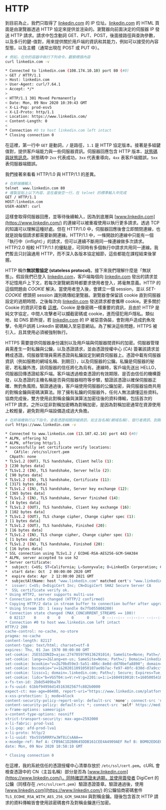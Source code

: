 # HTTP

到目前為止，我們只取得了 [linkedin.com](https://www.linkedin.com/) 的 IP 位址。[linkedin.com](https://www.linkedin.com/) 的 HTML 頁面是由瀏覽器透過 HTTP 協定來提供並渲染的。瀏覽器向前面決定的伺服器 IP 發送 HTTP 請求。請求中包含動詞 GET、PUT、POST，後面接路徑與查詢參數，以及多行的鍵-值對，用來提供關於用戶端的資訊和其能力，例如可以接受的內容型態，以及主體（通常出現在 POST 或 PUT 中）。

```bash
# 例如，在你的容器中執行下列命令，觀察標頭內容
curl linkedin.com -v
```
```bash
* Connected to linkedin.com (108.174.10.10) port 80 (#0)
> GET / HTTP/1.1
> Host: linkedin.com
> User-Agent: curl/7.64.1
> Accept: */*
> 
< HTTP/1.1 301 Moved Permanently
< Date: Mon, 09 Nov 2020 10:39:43 GMT
< X-Li-Pop: prod-esv5
< X-LI-Proto: http/1.1
< Location: https://www.linkedin.com/
< Content-Length: 0
< 
* Connection #0 to host linkedin.com left intact
* Closing connection 0
```

在這裡，第一行中 `GET` 是動詞，`/` 是路徑，`1.1` 是 HTTP 協定版本。接著是多組鍵值對，提供客戶端能力與一些伺服器資訊。伺服器回應包含 HTTP 版本、[狀態碼與狀態訊息](https://zh.wikipedia.org/wiki/HTTP%E7%8B%80%E6%85%8B%E7%A2%BC%E6%88%96%E8%80%85%E7%8B%80%E6%85%8B%E6%B6%88%E6%81%AF)。狀態碼中 `2xx` 代表成功，`3xx` 代表重導向，`4xx` 表客戶端錯誤，`5xx` 表伺服器端錯誤。

我們接著來看看 HTTP/1.0 與 HTTP/1.1 的差異。

```bash
# 在終端機輸入
telnet  www.linkedin.com 80
# 複製並貼上以下內容，並在最後空一行，在 telnet 的標準輸入中完成
GET / HTTP/1.1
HOST:linkedin.com
USER-AGENT: curl

```

這樣會取得伺服器回應，並等待後續輸入，因為到底層與 [www.linkedin.com](https://www.linkedin.com/) 的連線可以被重複使用以執行更多請求。透過 TCP 的知識可以理解這種好處。但在 HTTP/1.0 中，伺服器回應後會立即關閉連線，也就是說每個請求都需要新開連線。HTTP/1.1 中，一條開啟的連線中只能有一個「執行中（inflight）」的請求，但可以連續不斷用同一條連線做多次請求。HTTP/2.0 相較 HTTP/1.1 的優點是，可同時有多個執行中請求共用同一連線。我們暫且只討論通用 HTTP，而不深入各版本協定細節，這些都能在課程結束後掌握。

HTTP 稱作**無狀態協定 (stateless protocol)**。接下來我們理解什麼是「無狀態」。假設我們已登入 [linkedin.com](https://www.linkedin.com/)，客戶端每個向 [linkedin.com](https://www.linkedin.com/) 發出的請求並不記憶用戶上下文，若每次瀏覽網頁時都要求使用者登入，將毫無意義。HTTP 的這個問題由 *COOKIE* 解決。當使用者登入後，會建立一個 session，並以 *SET-COOKIE* 標頭把 session 識別碼傳給瀏覽器。瀏覽器會保留該 cookie 直到伺服器設定的過期時間，之後每次向 [linkedin.com](https://www.linkedin.com/) 發送請求都會攜帶 cookie。更多關於 Cookie 的資訊可查看 [這裡](https://developer.mozilla.org/zh-TW/docs/Web/HTTP/Cookies)。Cookie 是像密碼一樣重要的資訊，且由於 HTTP 是純文字協定，中間人攻擊者可以攔截密碼或 cookie，進而侵犯用戶隱私。類似地，如 DNS 節所提，若 [linkedin.com](https://www.linkedin.com/) 的 IP 被惡意偽裝，會對用戶造成釣魚攻擊，令用戶誤將 LinkedIn 密碼輸入至惡意網站。為了解決這些問題，HTTPS 被引入，且其使用必須被強制執行。

HTTPS 需要提供伺服器身份識別以及用戶端與伺服器間資料的加密。伺服器管理員需產生一對私鑰與公鑰，以及憑證請求，並由憑證授權中心 (CA) 簽署該請求並轉成憑證。伺服器管理員需將憑證與私鑰設定到網頁伺服器上。憑證中載有伺服器資訊（例如服務的網域名稱、到期日），以及伺服器的公鑰。私鑰是伺服器的秘密，若私鑰外洩，該伺服器的信任將化為烏有。連線時，客戶端先送出 HELLO，伺服器回傳憑證給客戶端。客戶端透過檢查憑證的有效期限、是否由信任的機構簽發，以及憑證的主機名稱是否與伺服器相符等步驟，驗證該憑證以確保伺服器正確、無釣魚風險。驗證通過後，客戶端使用伺服器的公鑰加密，與伺服器協商共用的對稱金鑰與密碼演算法。除了擁有私鑰的伺服器外，任何人無法讀懂這些資料。協商完成後，雙方使用此對稱金鑰與演算法加密往後的資料傳輸，包括首次的 HTTP 請求。之所以從非對稱加密轉為對稱加密，是因為對稱加密通常在資源使用上較輕量，避免對用戶端設備造成過大負擔。

```bash
# 在終端機執行以下指令，查看憑證相關詳細資訊，如主旨名稱(網域名稱)、發行者資訊、到期日
curl https://www.linkedin.com -v 
```
```bash
* Connected to www.linkedin.com (13.107.42.14) port 443 (#0)
* ALPN, offering h2
* ALPN, offering http/1.1
* successfully set certificate verify locations:
*   CAfile: /etc/ssl/cert.pem
  CApath: none
* TLSv1.2 (OUT), TLS handshake, Client hello (1):
} [230 bytes data]
* TLSv1.2 (IN), TLS handshake, Server hello (2):
{ [90 bytes data]
* TLSv1.2 (IN), TLS handshake, Certificate (11):
{ [3171 bytes data]
* TLSv1.2 (IN), TLS handshake, Server key exchange (12):
{ [365 bytes data]
* TLSv1.2 (IN), TLS handshake, Server finished (14):
{ [4 bytes data]
* TLSv1.2 (OUT), TLS handshake, Client key exchange (16):
} [102 bytes data]
* TLSv1.2 (OUT), TLS change cipher, Change cipher spec (1):
} [1 bytes data]
* TLSv1.2 (OUT), TLS handshake, Finished (20):
} [16 bytes data]
* TLSv1.2 (IN), TLS change cipher, Change cipher spec (1):
{ [1 bytes data]
* TLSv1.2 (IN), TLS handshake, Finished (20):
{ [16 bytes data]
* SSL connection using TLSv1.2 / ECDHE-RSA-AES256-GCM-SHA384
* ALPN, server accepted to use h2
* Server certificate:
*  subject: C=US; ST=California; L=Sunnyvale; O=LinkedIn Corporation; CN=www.linkedin.com
*  start date: Oct  2 00:00:00 2020 GMT
*  expire date: Apr  2 12:00:00 2021 GMT
*  subjectAltName: host "www.linkedin.com" matched cert's "www.linkedin.com"
*  issuer: C=US; O=DigiCert Inc; CN=DigiCert SHA2 Secure Server CA
*  SSL certificate verify ok.
* Using HTTP2, server supports multi-use
* Connection state changed (HTTP/2 confirmed)
* Copying HTTP/2 data in stream buffer to connection buffer after upgrade: len=0
* Using Stream ID: 1 (easy handle 0x7fb055808200)
* Connection state changed (MAX_CONCURRENT_STREAMS == 100)!
  0 82117    0     0    0     0      0      0 --:--:-- --:--:-- --:--:--     0
* Connection #0 to host www.linkedin.com left intact
HTTP/2 200 
cache-control: no-cache, no-store
pragma: no-cache
content-length: 82117
content-type: text/html; charset=utf-8
expires: Thu, 01 Jan 1970 00:00:00 GMT
set-cookie: JSESSIONID=ajax:2747059799136291014; SameSite=None; Path=/; Domain=.www.linkedin.com; Secure
set-cookie: lang=v=2&lang=en-us; SameSite=None; Path=/; Domain=linkedin.com; Secure
set-cookie: bcookie="v=2&70bd59e3-5a51-406c-8e0d-dd70befa8890"; domain=.linkedin.com; Path=/; Secure; Expires=Wed, 09-Nov-2022 22:27:42 GMT; SameSite=None
set-cookie: bscookie="v=1&202011091050107ae9b7ac-fe97-40fc-830d-d7a9ccf80659AQGib5iXwarbY8CCBP94Q39THkgUlx6J"; domain=.www.linkedin.com; Path=/; Secure; Expires=Wed, 09-Nov-2022 22:27:42 GMT; HttpOnly; SameSite=None
set-cookie: lissc=1; domain=.linkedin.com; Path=/; Secure; Expires=Tue, 09-Nov-2021 10:50:10 GMT; SameSite=None
set-cookie: lidc="b=VGST04:s=V:r=V:g=2201:u=1:i=1604919010:t=1605005410:v=1:sig=AQHe-KzU8i_5Iy6MwnFEsgRct3c9Lh5R"; Expires=Tue, 10 Nov 2020 10:50:10 GMT; domain=.linkedin.com; Path=/; SameSite=None; Secure
x-fs-txn-id: 2b8d5409ba70
x-fs-uuid: 61bbf94956d14516302567fc882b0000
expect-ct: max-age=86400, report-uri="https://www.linkedin.com/platform-telemetry/ct"
x-xss-protection: 1; mode=block
content-security-policy-report-only: default-src 'none'; connect-src 'self' www.linkedin.com www.google-analytics.com https://dpm.demdex.net/id lnkd.demdex.net blob: https://linkedin.sc.omtrdc.net/b/ss/ static.licdn.com static-exp1.licdn.com static-exp2.licdn.com static-exp3.licdn.com; script-src 'sha256-THuVhwbXPeTR0HszASqMOnIyxqEgvGyBwSPBKBF/iMc=' 'sha256-PyCXNcEkzRWqbiNr087fizmiBBrq9O6GGD8eV3P09Ik=' 'sha256-2SQ55Erm3CPCb+k03EpNxU9bdV3XL9TnVTriDs7INZ4=' 'sha256-S/KSPe186K/1B0JEjbIXcCdpB97krdzX05S+dHnQjUs=' platform.linkedin.com platform-akam.linkedin.com platform-ecst.linkedin.com platform-azur.linkedin.com static.licdn.com static-exp1.licdn.com static-exp2.licdn.com static-exp3.licdn.com; img-src data: blob: *; font-src data: *; style-src 'self' 'unsafe-inline' static.licdn.com static-exp1.licdn.com static-exp2.licdn.com static-exp3.licdn.com; media-src dms.licdn.com; child-src blob: *; frame-src 'self' lnkd.demdex.net linkedin.cdn.qualaroo.com; manifest-src 'self'; report-uri https://www.linkedin.com/platform-telemetry/csp?f=g
content-security-policy: default-src *; connect-src 'self' https://media-src.linkedin.com/media/ www.linkedin.com s.c.lnkd.licdn.com m.c.lnkd.licdn.com s.c.exp1.licdn.com s.c.exp2.licdn.com m.c.exp1.licdn.com m.c.exp2.licdn.com wss://*.linkedin.com dms.licdn.com https://dpm.demdex.net/id lnkd.demdex.net blob: https://accounts.google.com/gsi/status https://linkedin.sc.omtrdc.net/b/ss/ www.google-analytics.com static.licdn.com static-exp1.licdn.com static-exp2.licdn.com static-exp3.licdn.com media.licdn.com media-exp1.licdn.com media-exp2.licdn.com media-exp3.licdn.com; img-src data: blob: *; font-src data: *; style-src 'unsafe-inline' 'self' static-src.linkedin.com *.licdn.com; script-src 'report-sample' 'unsafe-inline' 'unsafe-eval' 'self' spdy.linkedin.com static-src.linkedin.com *.ads.linkedin.com *.licdn.com static.chartbeat.com www.google-analytics.com ssl.google-analytics.com bcvipva02.rightnowtech.com www.bizographics.com sjs.bizographics.com js.bizographics.com d.la4-c1-was.salesforceliveagent.com slideshare.www.linkedin.com https://snap.licdn.com/li.lms-analytics/ platform.linkedin.com platform-akam.linkedin.com platform-ecst.linkedin.com platform-azur.linkedin.com; object-src 'none'; media-src blob: *; child-src blob: lnkd-communities: voyager: *; frame-ancestors 'self'; report-uri https://www.linkedin.com/platform-telemetry/csp?f=l
x-frame-options: sameorigin
x-content-type-options: nosniff
strict-transport-security: max-age=2592000
x-li-fabric: prod-lva1
x-li-pop: afd-prod-lva1
x-li-proto: http/2
x-li-uuid: Ybv5SVbRRRYwJWf8iCsAAA==
x-msedge-ref: Ref A: CFB9AC1D2B0645DDB161CEE4A4909AEF Ref B: BOM02EDGE0712 Ref C: 2020-11-09T10:50:10Z
date: Mon, 09 Nov 2020 10:50:10 GMT

* Closing connection 0
```

在這裡，我的系統信任的憑證授權中心清單存放於 `/etc/ssl/cert.pem`。cURL 會檢查憑證中的 CN（主旨名稱）部分是否為 [www.linkedin.com](https://www.linkedin.com/)，同時確認憑證未過期，並使用簽發者 DigiCert 的公鑰（同樣存在 `/etc/ssl/cert.pem`）驗證憑證簽章。驗證通過後，使用 [www.linkedin.com](https://www.linkedin.com/) 的公鑰協商密碼套件 `TLS_ECDHE_RSA_WITH_AES_256_GCM_SHA384` 與對稱金鑰。隨後包含首次 HTTP 請求的資料傳輸皆會使用該密碼套件及對稱金鑰進行加密。
